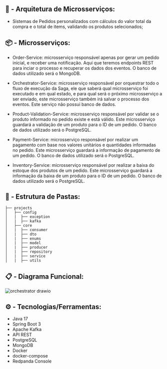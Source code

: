 ## 🚚 - Arquitetura de Microsserviços:
- Sistemas de Pedidos personalizados com cálculos do valor total da compra e o total de items, validando os produtos selecionados; 

## 📦 - Microsserviços:

- Order-Service: microsserviço responsável apenas por gerar um pedido inicial, e receber uma notificação. Aqui que teremos endpoints REST para inciar o processo e recuperar os dados dos eventos. O banco de dados utilizado será o MongoDB.

- Orchestrator-Service: microsserviço responsável por orquestrar todo o fluxo de execução da Saga, ele que saberá qual microsserviço foi executado e em qual estado, e para qual será o próximo microsserviço a ser enviado, este microsserviço também irá salvar o processo dos eventos. Este serviço não possui banco de dados.

- Product-Validation-Service: microsserviço responsável por validar se o produto informado no pedido existe e está válido. Este microsserviço guardará a validação de um produto para o ID de um pedido. O banco de dados utilizado será o PostgreSQL.

- Payment-Service: microsserviço responsável por realizar um pagamento com base nos valores unitários e quantidades informadas no pedido. Este microsserviço guardará a informação de pagamento de um pedido. O banco de dados utilizado será o PostgreSQL.

- Inventory-Service: microsserviço responsável por realizar a baixa do estoque dos produtos de um pedido. Este microsserviço guardará a informação da baixa de um produto para o ID de um pedido. O banco de dados utilizado será o PostgreSQL.

## 📂 - Estrutura de Pastas:
```
├── projects
│   ├── config
│   |  ├── exception
│   |  ├── kafka
│   ├── core
│   |  ├── consumer
│   |  ├── dto
│   |  ├── enums
│   |  ├── model
│   |  ├── producer
│   |  ├── repository
│   |  ├── service
│   |  ├── utils
```

## 📋 - Diagrama Funcional:
  
![orchestrator drawio](https://github.com/user-attachments/assets/b89e4bac-0b0b-418d-9627-95a1a28ddd69)

## ⚙️ - Tecnologias/Ferramentas:

- Java 17
- Spring Boot 3
- Apache Kafka
- API REST
- PostgreSQL
- MongoDB
- Docker
- docker-compose
- Redpanda Console
